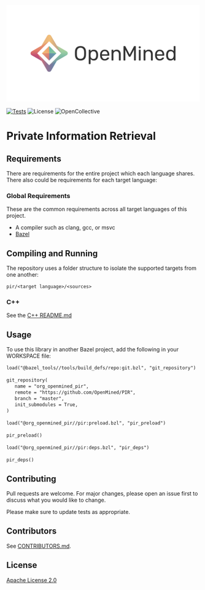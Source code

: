![om-logo](https://github.com/OpenMined/design-assets/blob/master/logos/OM/horizontal-primary-trans.png)

[![Tests](https://github.com/OpenMined/PIR/workflows/Tests/badge.svg?branch=master&event=push)](https://github.com/OpenMined/PIR/actions?query=workflow%3ATests+branch%3Amaster+event%3Apush)
![License](https://img.shields.io/github/license/OpenMined/PIR)
![OpenCollective](https://img.shields.io/opencollective/all/openmined)


# Private Information Retrieval

## Requirements

There are requirements for the entire project which each language shares. There also could be requirements for each target language:

### Global Requirements

These are the common requirements across all target languages of this project.

- A compiler such as clang, gcc, or msvc
- [Bazel](https://bazel.build)

## Compiling and Running

The repository uses a folder structure to isolate the supported targets from one another:

```
pir/<target language>/<sources>
```

### C++

See the [C++ README.md](pir/cpp/README.md)

## Usage

To use this library in another Bazel project, add the following in your WORKSPACE file:

```
load("@bazel_tools//tools/build_defs/repo:git.bzl", "git_repository")

git_repository(
   name = "org_openmined_pir",
   remote = "https://github.com/OpenMined/PIR",
   branch = "master",
   init_submodules = True,
)

load("@org_openmined_pir//pir:preload.bzl", "pir_preload")

pir_preload()

load("@org_openmined_pir//pir:deps.bzl", "pir_deps")

pir_deps()

```

## Contributing
Pull requests are welcome. For major changes, please open an issue first to discuss what you would like to change.

Please make sure to update tests as appropriate.

## Contributors

See [CONTRIBUTORS.md](CONTRIBUTORS.md).

## License
[Apache License 2.0](https://choosealicense.com/licenses/apache-2.0/)
